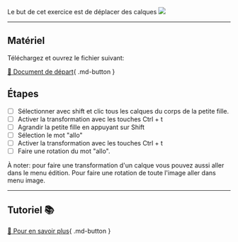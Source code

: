 Le but de cet exercice est de déplacer des calques
<img src="images/vecteur_rompre.png">
***  

## Matériel
Téléchargez et ouvrez le fichier suivant:   

[📁 Document de départ](https://tim-montmorency.com/compendium/582-121%E2%80%93illustration-numerique/exercices_photoshop/images/vecteur_rompre.psd){ .md-button }   <br>



## Étapes
- [ ] Sélectionner avec shift et clic tous les calques du corps de la petite fille. 
- [ ] Activer la transformation avec les touches Ctrl + t
- [ ] Agrandir la petite fille en appuyant sur Shift
- [ ] Sélection le mot "allo"
- [ ] Activer la transformation avec les touches Ctrl + t
- [ ] Faire une rotation du mot "allo". 

À noter: pour faire une transformation d'un calque vous pouvez aussi aller dans le menu édition. Pour faire une rotation de toute l'image aller dans menu image. 


***  
## Tutoriel 📚
[📖 Pour en savoir plus](https://cmontmorency365-my.sharepoint.com/:v:/g/personal/flpilote_cmontmorency_qc_ca/EcdAqDGXjx1Iq6sfj6U6c1YBmEAb3fkLS0I5JUIlqlNIYg?nav=eyJyZWZlcnJhbEluZm8iOnsicmVmZXJyYWxBcHAiOiJPbmVEcml2ZUZvckJ1c2luZXNzIiwicmVmZXJyYWxBcHBQbGF0Zm9ybSI6IldlYiIsInJlZmVycmFsTW9kZSI6InZpZXciLCJyZWZlcnJhbFZpZXciOiJNeUZpbGVzTGlua0NvcHkifX0&e=bvYkyE){ .md-button }   <br>





